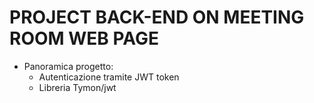 # PROJECT BACK-END ON MEETING ROOM WEB PAGE

-   Panoramica progetto:
    -   Autenticazione tramite JWT token
    -   Libreria Tymon/jwt
